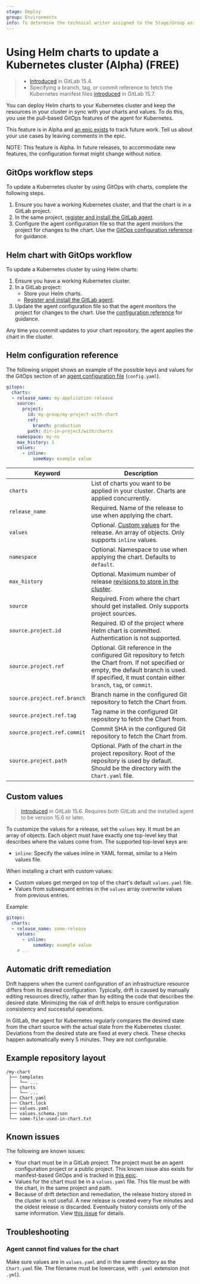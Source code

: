 ```yaml
---
stage: Deploy
group: Environments
info: To determine the technical writer assigned to the Stage/Group associated with this page, see https://about.gitlab.com/handbook/product/ux/technical-writing/#assignments
---
```


# Using Helm charts to update a Kubernetes cluster (Alpha) **(FREE)**

> - [Introduced](https://gitlab.com/gitlab-org/gitlab/-/issues/371019) in GitLab 15.4.
> - Specifying a branch, tag, or commit reference to fetch the Kubernetes manifest files [introduced](https://gitlab.com/groups/gitlab-org/-/epics/4516) in GitLab 15.7.

You can deploy Helm charts to your Kubernetes cluster and keep the resources in your cluster in sync
with your charts and values. To do this, you use the pull-based GitOps features of the agent for
Kubernetes.

This feature is in Alpha and [an epic exists](https://gitlab.com/groups/gitlab-org/-/epics/7938)
to track future work. Tell us about your use cases by leaving comments in the epic.

NOTE:
This feature is Alpha. In future releases, to accommodate new features, the configuration format might change without notice.

## GitOps workflow steps

To update a Kubernetes cluster by using GitOps with charts, complete the following steps.

1. Ensure you have a working Kubernetes cluster, and that the chart is in a GitLab project.
1. In the same project, [register and install the GitLab agent](../install/index.md).
1. Configure the agent configuration file so that the agent monitors the project for changes to the chart.
   Use the [GitOps configuration reference](#helm-configuration-reference) for guidance.

## Helm chart with GitOps workflow

To update a Kubernetes cluster by using Helm charts:

1. Ensure you have a working Kubernetes cluster.
1. In a GitLab project:
   - Store your Helm charts.
   - [Register and install the GitLab agent](../install/index.md).
1. Update the agent configuration file so that the agent monitors the project for changes to the chart.
   Use the [configuration reference](#helm-configuration-reference) for guidance.

Any time you commit updates to your chart repository, the agent applies the chart in the cluster.

## Helm configuration reference

The following snippet shows an example of the possible keys and values for the GitOps section of an [agent configuration file](../install/index.md#create-an-agent-configuration-file) (`config.yaml`).

```yaml
gitops:
  charts:
  - release_name: my-application-release
    source:
      project:
        id: my-group/my-project-with-chart
        ref:
          branch: production
        path: dir-in-project/with/charts
    namespace: my-ns
    max_history: 1
    values:
      - inline:
          someKey: example value
```

| Keyword | Description |
|--|--|
| `charts` | List of charts you want to be applied in your cluster. Charts are applied concurrently. |
| `release_name` | Required. Name of the release to use when applying the chart. |
| `values` | Optional. [Custom values](#custom-values) for the release. An array of objects. Only supports `inline` values. |
| `namespace` | Optional. Namespace to use when applying the chart. Defaults to `default`. |
| `max_history` | Optional. Maximum number of release [revisions to store in the cluster](https://helm.sh/docs/helm/helm_history/). |
| `source` | Required. From where the chart should get installed. Only supports project sources. |
| `source.project.id` | Required. ID of the project where Helm chart is committed. Authentication is not supported. |
| `source.project.ref` | Optional. Git reference in the configured Git repository to fetch the Chart from. If not specified or empty, the default branch is used. If specified, it must contain either `branch`, `tag`, or `commit`. |
| `source.project.ref.branch` | Branch name in the configured Git repository to fetch the Chart from. |
| `source.project.ref.tag` | Tag name in the configured Git repository to fetch the Chart from. |
| `source.project.ref.commit` | Commit SHA in the configured Git repository to fetch the Chart from. |
| `source.project.path` | Optional. Path of the chart in the project repository. Root of the repository is used by default. Should be the directory with the `Chart.yaml` file. |

## Custom values

> [Introduced](https://gitlab.com/gitlab-org/cluster-integration/gitlab-agent/-/merge_requests/766) in GitLab 15.6. Requires both GitLab and the installed agent to be version 15.6 or later.

To customize the values for a release, set the `values` key. It must be
an array of objects. Each object must have exactly one top-level key that describes
where the values come from. The supported top-level keys are:

- `inline`: Specify the values inline in YAML format, similar to a Helm values
  file.

When installing a chart with custom values:

- Custom values get merged on top of the chart's default `values.yaml` file.
- Values from subsequent entries in the `values` array overwrite values from
  previous entries.

Example:

```yaml
gitops:
  charts:
  - release_name: some-release
    values:
      - inline:
          someKey: example value
    # ...
```

## Automatic drift remediation

Drift happens when the current configuration of an infrastructure resource differs from its desired configuration.
Typically, drift is caused by manually editing resources directly, rather than by editing the code that describes the desired state. Minimizing the risk of drift helps to ensure configuration consistency and successful operations.

In GitLab, the agent for Kubernetes regularly compares the desired state from the chart source with
the actual state from the Kubernetes cluster. Deviations from the desired state are fixed at every check. These checks
happen automatically every 5 minutes. They are not configurable.

## Example repository layout

```plaintext
/my-chart
 ├── templates
 |   └── ...
 ├── charts
 |   └── ...
 ├── Chart.yaml
 ├── Chart.lock
 ├── values.yaml
 ├── values.schema.json
 └── some-file-used-in-chart.txt
```

## Known issues

The following are known issues:

- Your chart must be in a GitLab project. The project must be an agent configuration project or a public
  project. This known issue also exists for manifest-based GitOps and is tracked in
  [this epic](https://gitlab.com/groups/gitlab-org/-/epics/7704).
- Values for the chart must be in a `values.yaml` file. This file must be with the chart,
  in the same project and path.
- Because of drift detection and remediation, the release history stored in the cluster is not useful.
  A new release is created every five minutes and the oldest release is discarded.
  Eventually history consists only of the same information.
  View [this issue](https://gitlab.com/gitlab-org/gitlab/-/issues/372023) for details.

## Troubleshooting

### Agent cannot find values for the chart

Make sure values are in `values.yaml` and in the same directory as the `Chart.yaml` file.
The filename must be lowercase, with `.yaml` extension (not `.yml`).
